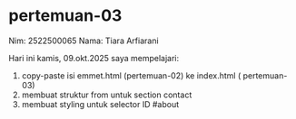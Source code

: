 # pertemuan-03

Nim: 2522500065
Nama: Tiara Arfiarani

Hari ini kamis, 09.okt.2025 saya mempelajari:
<ol>
<li>copy-paste isi emmet.html (pertemuan-02) ke index.html ( pertemuan-03)</li>
<li>membuat struktur from untuk section contact</li>
<li>membuat styling untuk selector ID #about</li>
</ol>